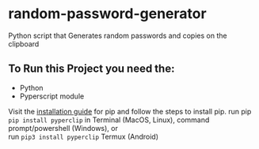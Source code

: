 # random-password-generator
Python script that Generates random passwords and copies on the clipboard

## To Run this Project you need the:
- Python
- Pyperscript module

Visit the [installation guide](https://pip.pypa.io/en/stable/installation/#ensurepip)
for pip and follow the steps to install pip.
run pip ```pip install pyperclip``` in Terminal (MacOS, Linux), command prompt/powershell (Windows), or <br>
run ```pip3 install pyperclip``` Termux (Android)
